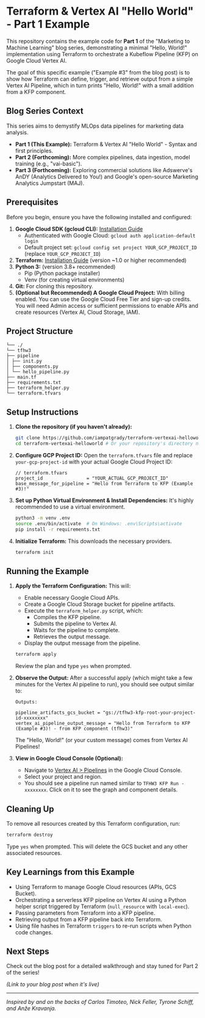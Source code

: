 # Terraform & Vertex AI "Hello World" - Part 1 Example

This repository contains the example code for **Part 1** of the "Marketing to Machine Learning" blog series, demonstrating a minimal "Hello, World!" implementation using Terraform to orchestrate a Kubeflow Pipeline (KFP) on Google Cloud Vertex AI.

The goal of this specific example ("Example #3" from the blog post) is to show how Terraform can define, trigger, and retrieve output from a simple Vertex AI Pipeline, which in turn prints "Hello, World!" with a small addition from a KFP component.

## Blog Series Context

This series aims to demystify MLOps data pipelines for marketing data analysis.
*   **Part 1 (This Example):** Terraform & Vertex AI "Hello World" - Syntax and first principles.
*   **Part 2 (Forthcoming):** More complex pipelines, data ingestion, model training (e.g., "vai-basic").
*   **Part 3 (Forthcoming):** Exploring commercial solutions like Adswerve's AnDY (Analytics Delivered to You!) and Google's open-source Marketing Analytics Jumpstart (MAJ).

## Prerequisites

Before you begin, ensure you have the following installed and configured:

1.  **Google Cloud SDK (gcloud CLI):** [Installation Guide](https://cloud.google.com/sdk/docs/install)
    *   Authenticated with Google Cloud: `gcloud auth application-default login`
    *   Default project set: `gcloud config set project YOUR_GCP_PROJECT_ID` (replace `YOUR_GCP_PROJECT_ID`)
2.  **Terraform:** [Installation Guide](https://developer.hashicorp.com/terraform/tutorials/aws-get-started/install-cli) (version ~1.0 or higher recommended)
3.  **Python 3:** (version 3.8+ recommended)
    *   Pip (Python package installer)
    *   Venv (for creating virtual environments)
4.  **Git:** For cloning this repository.
5.  **(Optional but Recommended) A Google Cloud Project:** With billing enabled. You can use the Google Cloud Free Tier and sign-up credits. You will need Admin access or sufficient permissions to enable APIs and create resources (Vertex AI, Cloud Storage, IAM).

## Project Structure
```
└── ./
└── tfhw3
├── pipeline
│ ├── init.py
│ ├── components.py
│ └── hello_pipeline.py
├── main.tf
├── requirements.txt
├── terraform_helper.py
└── terraform.tfvars
```

## Setup Instructions

1.  **Clone the repository (if you haven't already):**
    ```bash
    git clone https://github.com/iampatgrady/terraform-vertexai-helloworld.git
    cd terraform-vertexai-helloworld # Or your repository's directory name
    ```

2.  **Configure GCP Project ID:**
    Open the `terraform.tfvars` file and replace `your-gcp-project-id` with your actual Google Cloud Project ID:
    ```hcl
    // terraform.tfvars
    project_id                = "YOUR_ACTUAL_GCP_PROJECT_ID"
    base_message_for_pipeline = "Hello from Terraform to KFP (Example #3)!"
    ```

3.  **Set up Python Virtual Environment & Install Dependencies:**
    It's highly recommended to use a virtual environment.
    ```bash
    python3 -m venv .env
    source .env/bin/activate  # On Windows: .env\Scripts\activate
    pip install -r requirements.txt
    ```

4.  **Initialize Terraform:**
    This downloads the necessary providers.
    ```bash
    terraform init
    ```

## Running the Example

1.  **Apply the Terraform Configuration:**
    This will:
    *   Enable necessary Google Cloud APIs.
    *   Create a Google Cloud Storage bucket for pipeline artifacts.
    *   Execute the `terraform_helper.py` script, which:
        *   Compiles the KFP pipeline.
        *   Submits the pipeline to Vertex AI.
        *   Waits for the pipeline to complete.
        *   Retrieves the output message.
    *   Display the output message from the pipeline.

    ```bash
    terraform apply
    ```
    Review the plan and type `yes` when prompted.

2.  **Observe the Output:**
    After a successful apply (which might take a few minutes for the Vertex AI pipeline to run), you should see output similar to:
    ```
    Outputs:

    pipeline_artifacts_gcs_bucket = "gs://tfhw3-kfp-root-your-project-id-xxxxxxxx"
    vertex_ai_pipeline_output_message = "Hello from Terraform to KFP (Example #3)! - from KFP component (tfhw3)"
    ```
    The "Hello, World!" (or your custom message) comes from Vertex AI Pipelines!

3.  **View in Google Cloud Console (Optional):**
    *   Navigate to [Vertex AI > Pipelines](https://console.cloud.google.com/vertex-ai/pipelines) in the Google Cloud Console.
    *   Select your project and region.
    *   You should see a pipeline run named similar to `TFHW3 KFP Run - xxxxxxxx`. Click on it to see the graph and component details.

## Cleaning Up

To remove all resources created by this Terraform configuration, run:
```bash
terraform destroy
```

Type `yes` when prompted. This will delete the GCS bucket and any other associated resources.

## Key Learnings from this Example

* Using Terraform to manage Google Cloud resources (APIs, GCS Bucket).  
* Orchestrating a serverless KFP pipeline on Vertex AI using a Python helper script triggered by Terraform (`null_resource` with `local-exec`).  
* Passing parameters from Terraform into a KFP pipeline.  
* Retrieving output from a KFP pipeline back into Terraform.  
* Using file hashes in Terraform `triggers` to re-run scripts when Python code changes.

## Next Steps

Check out the blog post for a detailed walkthrough and stay tuned for Part 2 of the series\!

*(Link to your blog post when it's live)*

---

*Inspired by and on the backs of Carlos Timoteo, Nick Feller, Tyrone Schiff, and Anže Kravanja.*

